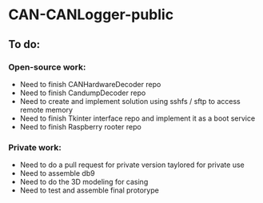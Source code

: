 # CAN-CANLogger-public

## To do:
### Open-source work:
* Need to finish CANHardwareDecoder repo
* Need to finish CandumpDecoder repo
* Need to create and implement solution using sshfs / sftp to access remote memory
* Need to finish Tkinter interface repo and implement it as a boot service
* Need to finish Raspberry rooter repo
### Private work:
* Need to do a pull request for private version taylored for private use
* Need to assemble db9
* Need to do the 3D modeling for casing
* Need to test and assemble final protorype
